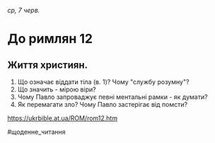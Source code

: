 
_ср, 7 черв._

# До римлян 12

## Життя християн.
1. Що означає віддати тіла (в. 1)? Чому "службу розумну"?
2. Що значить - мірою віри?
3. Чому Павло запроваджує певні ментальні рамки - як думати?
4. Як перемагати зло? Чому Павло застерігає від помсти?

https://ukrbible.at.ua/ROM/rom12.htm 

#щоденне_читання
